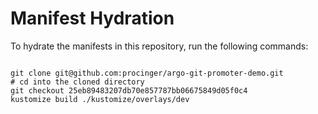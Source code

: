 
# Manifest Hydration

To hydrate the manifests in this repository, run the following commands:

```shell

git clone git@github.com:procinger/argo-git-promoter-demo.git
# cd into the cloned directory
git checkout 25eb89483207db70e857787bb06675849d05f0c4
kustomize build ./kustomize/overlays/dev
```